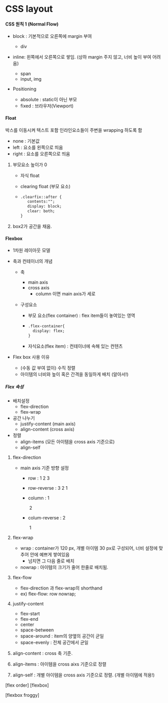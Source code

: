 # CSS layout

#### CSS 원칙 1 (Normal Flow)

* block : 기본적으로 오른쪽에 margin 부여
  * div
* inline: 왼쪽에서 오른쪽으로 쌓임. (상하 margin 주지 않고, 너비 높이 부여 어려움)
  * span
  * input, img

* Positioning
  * absolute : static이 아닌 부모
  * fixed : 브라우저(Viewport)



#### Float

박스를 이동시켜 텍스트 포함 인라인요소들이 주변을 wrapping 하도록 함

* none : 기본값
* left : 요소를 왼쪽으로 띄움
* right : 요소를 오른쪽으로 띄움



1. 부모요소 높이가 0

   * 자식 float

   * clearing float (부모 요소)

   * ```html
     .clearfix::after {
     	contents:"";
     	display: block;
     	clear: both;
     }
     ```

2.  box2가 공간을 채움.



#### Flexbox

* 1차원 레이아웃 모델

* 축과 컨테이너의 개념

  * 축

    * main axis
    * cross axis
      * column 이면 main axis가 세로

  * 구성요소

    * 부모 요소(flex container) : flex item들이 놓여있는 영역

    * ```html
      .flex-container{
      	display: flex;
      }
      ```

    * 자식요소(flex item) : 컨테이너에 속해 있는 컨텐츠

* Flex box 사용 이유
  * (수동 값 부여 없이) 수직 정렬
  * 아이템의 너비와 높이 혹은 간격을 동일하게 배치 (알아서!)

##### Flex 속성

* 배치설정
  * flex-direction
  * flex-wrap
* 공간 나누기
  * justify-content (main axis)
  * align-content (cross axis)
* 정렬
  * align-items (모든 아이템을 cross axis 기준으로)
  * align-self

1. flex-direction

   * main axis 기준 방향 설정

     * row : 1 2 3

     * row-reverse : 3 2 1

     * column : 1

       ​				 2

     * colum-reverse : 2

       ​							 1

2. flex-wrap
   * wrap : container가 120 px, 개별 아이템 30 px로 구성되어, 너비 설정에 맞추어 안에 예쁘게 쌓여있음
     * 넘치면 그 다음 줄로 배치
   * nowrap : 아이템의 크기가 줄어 한줄로 배치됨.
   
3. flex-flow

   * flex-direction 과 flex-wrap의 shorthand
   * ex) flex-flow: row nowrap;

1. justify-content
   * flex-start
   * flex-end
   * center
   * space-between
   * space-around : item의 양옆의 공간이 균일
   * space-evenly : 전체 공간에서 균일
2. align-content : cross 축 기준.
3. align-items : 아이템을 cross aixs 기준으로 정렬
4. align-self : 개별 아이템을 cross axis 기준으로 정렬. (개별 아이템에 적용!)

[flex order] [flexbox]

[flexbox froggy]